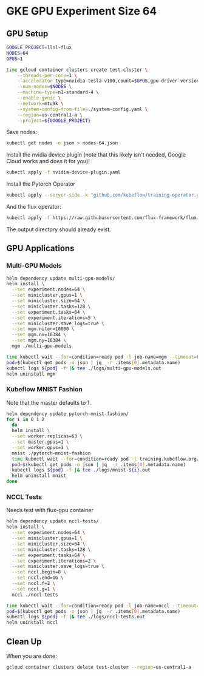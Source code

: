 # GKE GPU Experiment Size 64

## GPU Setup

```bash
GOOGLE_PROJECT=llnl-flux
NODES=64
GPUS=1

time gcloud container clusters create test-cluster \
    --threads-per-core=1 \
    --accelerator type=nvidia-tesla-v100,count=$GPUS,gpu-driver-version=latest \
    --num-nodes=$NODES \
    --machine-type=n1-standard-4 \
    --enable-gvnic \
    --network=mtu9k \
    --system-config-from-file=./system-config.yaml \
    --region=us-central1-a \
    --project=${GOOGLE_PROJECT} 
```

Save nodes:

```bash
kubectl get nodes -o json > nodes-64.json 
```

Install the nvidia device plugin (note that this likely isn't needed, Google Cloud works and does it for you)!

```bash
kubectl apply -f nvidia-device-plugin.yaml
```

Install the Pytorch Operator

```bash
kubectl apply --server-side -k "github.com/kubeflow/training-operator.git/manifests/overlays/standalone?ref=v1.8.1"
```

And the flux operator:

```bash
kubectl apply -f https://raw.githubusercontent.com/flux-framework/flux-operator/refs/heads/main/examples/dist/flux-operator.yaml
```

The output directory should already exist.

## GPU Applications

### Multi-GPU Models

```bash
helm dependency update multi-gpu-models/
helm install \
  --set experiment.nodes=64 \
  --set minicluster.gpus=1 \
  --set minicluster.size=64 \
  --set minicluster.tasks=128 \
  --set experiment.tasks=64 \
  --set experiment.iterations=5 \
  --set minicluster.save_logs=true \
  --set mgm.niter=10000 \
  --set mgm.nx=16384 \
  --set mgm.ny=16384 \
  mgm ./multi-gpu-models

time kubectl wait --for=condition=ready pod -l job-name=mgm --timeout=600s
pod=$(kubectl get pods -o json | jq  -r .items[0].metadata.name)
kubectl logs ${pod} -f |& tee ./logs/multi-gpu-models.out
helm uninstall mgm
```

### Kubeflow MNIST Fashion

Note that the master defaults to 1.

```bash
helm dependency update pytorch-mnist-fashion/
for i in 0 1 2
  do
  helm install \
  --set worker.replicas=63 \
  --set master.gpus=1 \
  --set worker.gpus=1 \
  mnist ./pytorch-mnist-fashion
  time kubectl wait --for=condition=ready pod -l training.kubeflow.org/job-name=mnist --timeout=600s
  pod=$(kubectl get pods -o json | jq  -r .items[0].metadata.name)
  kubectl logs ${pod} -f |& tee ./logs/mnist-${i}.out
  helm uninstall mnist
done
```

### NCCL Tests

Needs test with flux-gpu container

```bash
helm dependency update nccl-tests/
helm install \
  --set experiment.nodes=64 \
  --set minicluster.gpus=1 \
  --set minicluster.size=64 \
  --set minicluster.tasks=128 \
  --set experiment.tasks=64 \
  --set experiment.iterations=2 \
  --set minicluster.save_logs=true \
  --set nccl.begin=8 \
  --set nccl.end=1G \
  --set nccl.f=2 \
  --set nccl.g=1 \
  nccl ./nccl-tests

time kubectl wait --for=condition=ready pod -l job-name=nccl --timeout=600s
pod=$(kubectl get pods -o json | jq  -r .items[0].metadata.name)
kubectl logs ${pod} -f |& tee ./logs/nccl-tests.out
helm uninstall nccl
```

## Clean Up

When you are done:

```bash
gcloud container clusters delete test-cluster --region=us-central1-a
```
